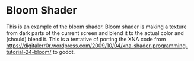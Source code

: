 # Bloom Shader

This is an example of the bloom shader. Bloom shader is making a texture from dark parts of the current screen and blend it to the actual color and (should) blend it. This is a tentative of porting the XNA code from https://digitalerr0r.wordpress.com/2009/10/04/xna-shader-programming-tutorial-24-bloom/ to godot.
